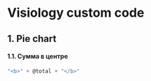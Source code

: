 # Visiology custom code

## 1. Pie chart

#### 1.1.	Cумма в центре

```javascript
"<b>" + @total + "</b>"
```
